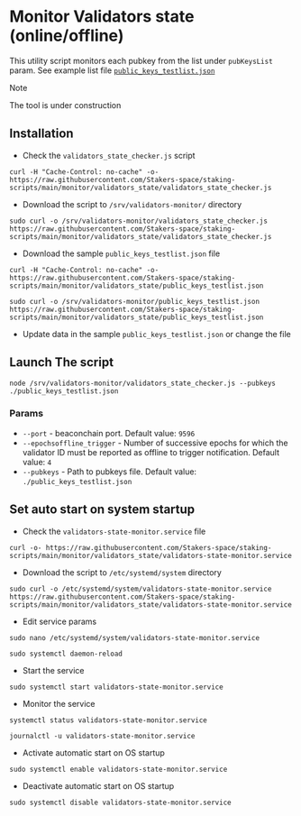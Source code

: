 # Monitor Validators state (online/offline)

This utility script monitors each pubkey from the list under `pubKeysList` param. See example list file [`public_keys_testlist.json`](https://raw.githubusercontent.com/Stakers-space/staking-scripts/main/monitor/validators_state/public_keys_testlist.json)

> [!NOTE]
> The tool is under construction

## Installation
- Check the `validators_state_checker.js` script
```
curl -H "Cache-Control: no-cache" -o- https://raw.githubusercontent.com/Stakers-space/staking-scripts/main/monitor/validators_state/validators_state_checker.js
```
- Download the script to `/srv/validators-monitor/` directory
```
sudo curl -o /srv/validators-monitor/validators_state_checker.js https://raw.githubusercontent.com/Stakers-space/staking-scripts/main/monitor/validators_state/validators_state_checker.js
```
- Download the sample  `public_keys_testlist.json` file
```
curl -H "Cache-Control: no-cache" -o- https://raw.githubusercontent.com/Stakers-space/staking-scripts/main/monitor/validators_state/public_keys_testlist.json
```
```
sudo curl -o /srv/validators-monitor/public_keys_testlist.json https://raw.githubusercontent.com/Stakers-space/staking-scripts/main/monitor/validators_state/public_keys_testlist.json
```
- Update data in the sample `public_keys_testlist.json` or change the file


## Launch The script
```
node /srv/validators-monitor/validators_state_checker.js --pubkeys ./public_keys_testlist.json
```
### Params
- `--port` - beaconchain port. Default value: `9596` 
- `--epochsoffline_trigger` - Number of successive epochs for which the validator ID must be reported as offline to trigger notification. Default value: `4`
- `--pubkeys` - Path to pubkeys file. Default value: `./public_keys_testlist.json`

## Set auto start on system startup
- Check the `validators-state-monitor.service` file
```
curl -o- https://raw.githubusercontent.com/Stakers-space/staking-scripts/main/monitor/validators_state/validators-state-monitor.service
```
- Download the script to `/etc/systemd/system` directory
```
sudo curl -o /etc/systemd/system/validators-state-monitor.service https://raw.githubusercontent.com/Stakers-space/staking-scripts/main/monitor/validators_state/validators-state-monitor.service
```
- Edit service params
```
sudo nano /etc/systemd/system/validators-state-monitor.service
```
```
sudo systemctl daemon-reload
```
- Start the service
```
sudo systemctl start validators-state-monitor.service
```
- Monitor the service
```
systemctl status validators-state-monitor.service
```
```
journalctl -u validators-state-monitor.service
```
- Activate automatic start on OS startup
```
sudo systemctl enable validators-state-monitor.service
```
- Deactivate automatic start on OS startup
```
sudo systemctl disable validators-state-monitor.service
```